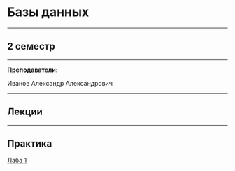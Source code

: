 # Базы данных
____________
## 2 семестр
___________
**Преподаватели:**

Иванов Александр Александрович 
_________
## Лекции

_________
## Практика

[Лаба 1](https://github.com/DMN902/SpbGTI/blob/main/File/3sem/Databases/Rabota_1.pdf)
